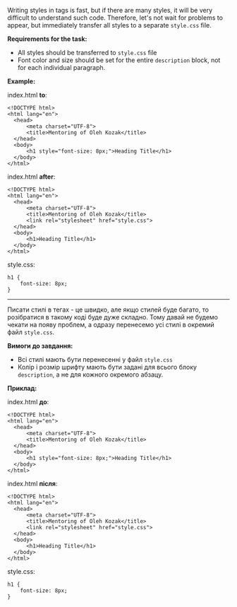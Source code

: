 Writing styles in tags is fast, but if there are many styles, it will be very difficult to understand such code. Therefore, let's not wait for problems to appear, but immediately transfer all styles to a separate `style.css` file.

**Requirements for the task:**
- All styles should be transferred to `style.css` file
- Font color and size should be set for the entire `description` block, not for each individual paragraph.

**Example:**

index.html **to**:
```
<!DOCTYPE html>
<html lang="en">
  <head>
      <meta charset="UTF-8">
      <title>Mentoring of Oleh Kozak</title>
  </head>
  <body>
      <h1 style="font-size: 8px;">Heading Title</h1>
  </body>
</html>
```

index.html **after**:
```
<!DOCTYPE html>
<html lang="en">
  <head>
      <meta charset="UTF-8">
      <title>Mentoring of Oleh Kozak</title>
      <link rel="stylesheet" href="style.css">
  </head>
  <body>
      <h1>Heading Title</h1>
  </body>
</html>
```

style.css:
```
h1 {
    font-size: 8px;
}
```

---

Писати стилі в тегах - це швидко, але якщо стилей буде багато, то розібратися в такому коді буде дуже складно. Тому давай не будемо чекати на появу проблем, а одразу перенесемо усі стилі в окремий файл `style.css`.

**Вимоги до завдання:**
- Всі стилі мають бути перенесенні у файл `style.css`
- Колір і розмір шрифту мають бути задані для всього блоку `description`, а не для кожного окремого абзацу.

**Приклад:**

index.html **до**:
```
<!DOCTYPE html>
<html lang="en">
  <head>
      <meta charset="UTF-8">
      <title>Mentoring of Oleh Kozak</title>
  </head>
  <body>
      <h1 style="font-size: 8px;">Heading Title</h1>
  </body>
</html>
```

index.html **після**:
```
<!DOCTYPE html>
<html lang="en">
  <head>
      <meta charset="UTF-8">
      <title>Mentoring of Oleh Kozak</title>
      <link rel="stylesheet" href="style.css">
  </head>
  <body>
      <h1>Heading Title</h1>
  </body>
</html>
```

style.css:
```
h1 {
    font-size: 8px;
}
```